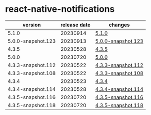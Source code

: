 # react-native-notifications

|      version       | release date |                        changes                         |
|--------------------|--------------|--------------------------------------------------------|
| 5.1.0              | 20230914     | [5.1.0](./5.1.0-20230914.md)                           |
| 5.0.0-snapshot.123 | 20230913     | [5.0.0-snapshot.123](./5.0.0-snapshot.123-20230913.md) |
| 4.3.5              | 20230528     | [4.3.5](./4.3.5-20230528.md)                           |
| 5.0.0              | 20230720     | [5.0.0](./5.0.0-20230720.md)                           |
| 4.3.3-snapshot.112 | 20230522     | [4.3.3-snapshot.112](./4.3.3-snapshot.112-20230522.md) |
| 4.3.3-snapshot.108 | 20230522     | [4.3.3-snapshot.108](./4.3.3-snapshot.108-20230522.md) |
| 4.3.4              | 20230523     | [4.3.4](./4.3.4-20230523.md)                           |
| 4.3.4-snapshot.114 | 20230528     | [4.3.4-snapshot.114](./4.3.4-snapshot.114-20230528.md) |
| 4.3.5-snapshot.116 | 20230720     | [4.3.5-snapshot.116](./4.3.5-snapshot.116-20230720.md) |
| 4.3.5-snapshot.118 | 20230720     | [4.3.5-snapshot.118](./4.3.5-snapshot.118-20230720.md) |

